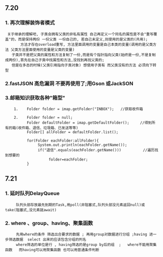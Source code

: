 ## 7.20
### 1. 再次理解装饰者模式
     关于继承的理解吧, 子类会拥有父类的非私有属性 自己再定义一个同名的属性是不会"重写覆盖"的，而是保持两份 一份父类 一份自己的, 若自己未定义,则使用的是父类的(共用); 
           方法才存在overload重写, 方法里面调用的变量是自己本类的变量(调用的是父类方法 父类方法里面使用的变量是父类的变量)
       子类并不是把父类的属性和方法复制了一份,而是有个指针指向父类(始终是一份,不是复制成两份),首先在自己子类中找属性和方法,没找到再找父类的;
       但是在多态的时候(父类引用指向子类对象) 想使用子类有 而父类没有的方法 必须向下转型
### 2.fastJSON 高危漏洞 不要再使用了;用Gson 或JackSON
### 3.邮箱知识获取各种"箱型"
        1.    Folder folder = imap.getFolder("INBOX");   //获取收件箱
            
        2.    Folder folder = null;
              Folder defaultFolder = imap.getDefaultFolder();     //得到所有的箱(收件箱、退信、垃圾箱、已发送等等)
              Folder[] allFolder = defaultFolder.list();
            
              for(Folder eachFolder:allFolder){
                   System.out.println(eachFolder.getName());
                   if("退信".equals(eachFolder.getName()))          //遍历找到想要的
                        folder=eachFolder;
              }
## 7.21
### 1. 延时队列DelayQueue
         队列头部存放最先到期的Task,用poll(非阻塞式,队列头部没元素返回null)或take(阻塞式,没元素就await)
### 2. where 、group、having、聚集函数
         先用where的条件 筛选出合要求的数据 ; 再用group对数据进行分组 ;having 进一步筛选数据  select 出来的应该包含分组的列名
         where筛选的单位是行 , having筛选的是group by后的组  ;   where不能用聚集函数   而having可以用聚集函数 也可以用普通条件判断
